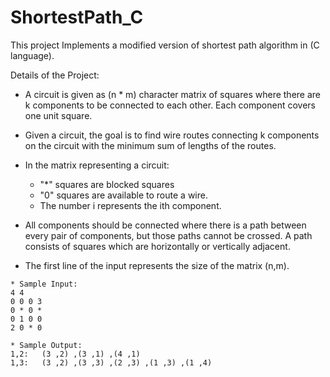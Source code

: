 # ShortestPath_C
This project Implements a modified version of shortest path algorithm in (C language).

Details of the Project:

* A circuit is given as (n * m) character matrix of squares where there are k components to be connected to each other. Each component covers one unit square.

* Given a circuit, the  goal is to find wire routes connecting k components on the circuit with the minimum sum of lengths of the routes.

* In the matrix representing a circuit:

  - "\*" squares are blocked squares 
  - "0" squares are available to route a wire.
  - The number i represents the ith component.

* All components should be connected where there is a path between every pair of components, but those paths cannot be crossed. A path consists of squares which are horizontally or vertically adjacent.

* The first line of the input represents the size of the matrix (n,m).

```
* Sample Input:
4 4
0 0 0 3
0 * 0 *
0 1 0 0
2 0 * 0
```
```
* Sample Output:
1,2:   (3 ,2) ,(3 ,1) ,(4 ,1)
1,3:   (3 ,2) ,(3 ,3) ,(2 ,3) ,(1 ,3) ,(1 ,4)
```
